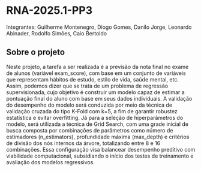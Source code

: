 # RNA-2025.1-PP3

Integrantes:
Guilherme Montenegro, Diogo Gomes, Danilo Jorge, Leonardo Abinader, Rodolfo Simões, Caio Bertoldo

## Sobre o projeto
Neste projeto, a tarefa a ser realizada é a previsão da nota final no exame de alunos (variável exam_score), com base em um conjunto de variáveis que representam hábitos de estudo, estilo de vida, saúde mental, etc. Assim, podemos dizer que se trata de um problema de regressão supervisionada, cujo objetivo é construir um modelo capaz de estimar a pontuação final do aluno com base em seus dados individuais. A validação do desempenho do modelo será conduzida por meio da técnica de validação cruzada do tipo K-Fold com k=5, a fim de garantir robustez estatística e evitar overfitting. Já para a seleção de hiperparâmetros do modelo, será utilizada a técnica de Grid Search, com uma grade inicial de busca composta por combinações de parâmetros como número de estimadores (n_estimators), profundidade máxima (max_depth) e critérios de divisão dos nós internos da árvore, totalizando entre 8 e 16 combinações. Essa configuração visa balancear desempenho preditivo com viabilidade computacional, subsidiando o início dos testes de treinamento e avaliação dos modelos regressivos.
